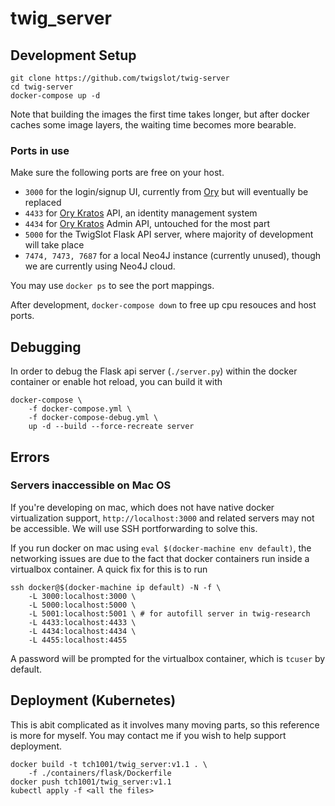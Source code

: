 # twig_server

## Development Setup
```shell
git clone https://github.com/twigslot/twig-server
cd twig-server
docker-compose up -d 
```
Note that building the images the first time takes longer, but after docker caches some image layers, the waiting time becomes more bearable.

### Ports in use
Make sure the following ports are free on your host. 

- `3000` for the login/signup UI, currently from [Ory](https://github.com/ory/kratos-selfservice-ui-node/) but will eventually be replaced
- `4433` for [Ory Kratos](https://www.ory.sh/kratos/) API, an identity management system
- `4434` for [Ory Kratos](https://www.ory.sh/kratos/) Admin API, untouched for the most part
- `5000` for the TwigSlot Flask API server, where majority of development will take place
- `7474, 7473, 7687` for a local Neo4J instance (currently unused), though we are currently using Neo4J cloud.

You may use `docker ps` to see the port mappings.

After development, `docker-compose down` to free up cpu resouces and host ports.

## Debugging
In order to debug the Flask api server (`./server.py`) within the docker container or enable hot reload, you can build it with
```shell
docker-compose \
    -f docker-compose.yml \
    -f docker-compose-debug.yml \
    up -d --build --force-recreate server
```

## Errors
### Servers inaccessible on Mac OS
If you're developing on mac, which does not have native docker virtualization support, `http://localhost:3000` and related servers may not be accessible. We will use SSH portforwarding to solve this.

If you run docker on mac using `eval $(docker-machine env default)`, the networking issues are due to the fact that docker containers run inside a virtualbox container. A quick fix for this is to run
```shell
ssh docker@$(docker-machine ip default) -N -f \
    -L 3000:localhost:3000 \
    -L 5000:localhost:5000 \
    -L 5001:localhost:5001 \ # for autofill server in twig-research
    -L 4433:localhost:4433 \
    -L 4434:localhost:4434 \
    -L 4455:localhost:4455
```
A password will be prompted for the virtualbox container, which is `tcuser` by default.

## Deployment (Kubernetes)
This is abit complicated as it involves many moving parts, so this reference is more for myself. You may contact me if you wish to help support deployment.
```shell
docker build -t tch1001/twig_server:v1.1 . \
    -f ./containers/flask/Dockerfile
docker push tch1001/twig_server:v1.1
kubectl apply -f <all the files>
```